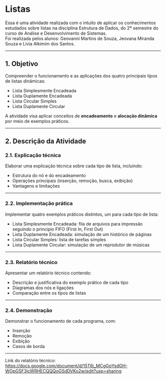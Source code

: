 # Listas

Essa é uma atividade realizada com o intuito de aplicar os conhecimentos estudados sobre listas na disciplina Estrutura de Dados, do 2º semestre do curso de Análise e Desenvolvimento de Sistemas.  
Foi realizada pelos alunos: Geovanni Martins de Souza, Jeovana Miranda Souza e Lívia Alkimim dos Santos.

---

## 1. Objetivo

Compreender o funcionamento e as aplicações dos quatro principais tipos de listas dinâmicas:

- Lista Simplesmente Encadeada  
- Lista Duplamente Encadeada  
- Lista Circular Simples  
- Lista Duplamente Circular  

A atividade visa aplicar conceitos de **encadeamento** e **alocação dinâmica** por meio de exemplos práticos.

---

## 2. Descrição da Atividade

### 2.1. Explicação técnica

Elaborar uma explicação técnica sobre cada tipo de lista, incluindo:

- Estrutura do nó e do encadeamento  
- Operações principais (inserção, remoção, busca, exibição)  
- Vantagens e limitações  

---

### 2.2. Implementação prática

Implementar quatro exemplos práticos distintos, um para cada tipo de lista:

- Lista Simplesmente Encadeada: fila de arquivos para impressão seguindo o principio FIFO (First In, First Out)  
- Lista Duplamente Encadeada: simulação de um histórico de páginas
- Lista Circular Simples: lista de tarefas simples 
- Lista Duplamente Circular: simulação de um reprodutor de músicas

---

### 2.3. Relatório técnico

Apresentar um relatório técnico contendo:

- Descrição e justificativa do exemplo prático de cada tipo  
- Diagramas dos nós e ligações  
- Comparação entre os tipos de listas  

---

### 2.4. Demonstração

Demonstrar o funcionamento de cada programa, com:

- Inserção  
- Remoção     
- Exibição  
- Casos de borda  

---
Link do relatório técnico: https://docs.google.com/document/d/15T6i_MCgGqYsdGH-WOpGSF3jcWRHECQQQoGSdDVKo2w/edit?usp=sharing
